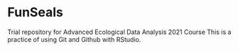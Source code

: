 # FunSeals
Trial repository for Advanced Ecological Data Analysis 2021 Course
This is a practice of using Git and Github with RStudio.
